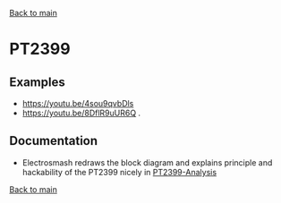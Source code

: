 [Back to main](./README.md)

# PT2399

## Examples

- https://youtu.be/4sou9qvbDls
- https://youtu.be/8DflR9uUR6Q .

## Documentation

- Electrosmash redraws the block diagram and explains principle and hackability of the PT2399 nicely in [PT2399-Analysis](https://www.electrosmash.com/pt2399-analysis)

[Back to main](./README.md)
